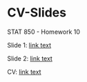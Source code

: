 # CV-Slides
STAT 850 - Homework 10


Slide 1:
[link text](Slide1.pdf)

Slide 2:
[link text](Slide2.html)

CV:
[link text](CV.pdf)
